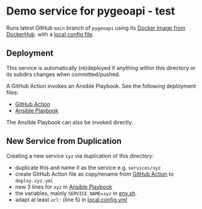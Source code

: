 # Demo service for pygeoapi - test

Runs latest GitHub `main` branch of `pygeoapi` using
its [Docker Image from DockerHub](https://cloud.docker.com/u/geopython/repository/docker/geopython/pygeoapi).
with a [local config file](local.config.yml).

## Deployment

This service is automatically (re)deployed if anything within this directory or its subdirs changes
when committed/pushed.

A GitHub Action invokes an Ansible Playbook.
See the following deployment files:

* [GitHub Action](../../.github/workflows/deploy.pygeoapi.yml)
* [Ansible Playbook](../../ansible/deploy.yml)

The Ansible Playbook can also be invoked directly.
 
## New Service from Duplication

Creating a new service `xyz` via duplication of this directory:

* duplicate this and name it as the service e.g. `services/xyz`
* create GitHub Action file as copy/rename from [GitHub Action](../../.github/workflows/deploy.pygeoapi.yml) to `deploy.xyz.yml`
* new 3 lines for `xyz` in [Ansible Playbook](../../ansible/deploy.yml)
* the variables, mainly `SERVICE_NAME=xyz` in [env.sh](env.sh).
* adapt at least `url:` (line 5) in [local.config.yml](local.config.yml)
